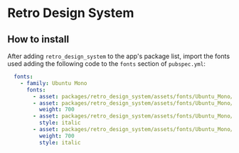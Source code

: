# Retro Design System

## How to install
After adding `retro_design_system` to the app's package list, import the fonts used adding the following code to the `fonts` section of `pubspec.yml`:

```yaml
  fonts:
    - family: Ubuntu Mono
      fonts:
        - asset: packages/retro_design_system/assets/fonts/Ubuntu_Mono/UbuntuMono-Regular.ttf
        - asset: packages/retro_design_system/assets/fonts/Ubuntu_Mono/UbuntuMono-Bold.ttf
          weight: 700
        - asset: packages/retro_design_system/assets/fonts/Ubuntu_Mono/UbuntuMono-Italic.ttf
          style: italic
        - asset: packages/retro_design_system/assets/fonts/Ubuntu_Mono/UbuntuMono-BoldItalic.ttf
          weight: 700
          style: italic
```